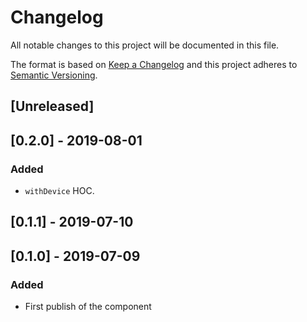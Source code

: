 # Changelog

All notable changes to this project will be documented in this file.

The format is based on [Keep a Changelog](http://keepachangelog.com/en/1.0.0/)
and this project adheres to [Semantic Versioning](http://semver.org/spec/v2.0.0.html).

## [Unreleased]

## [0.2.0] - 2019-08-01

### Added

- `withDevice` HOC.

## [0.1.1] - 2019-07-10

## [0.1.0] - 2019-07-09

### Added

- First publish of the component
